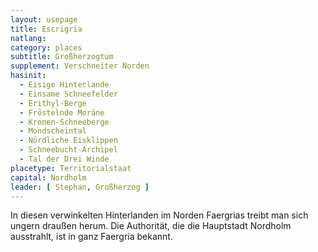 ```yaml
---
layout: usepage
title: Escrigria
natlang: 
category: places
subtitle: Großherzogtum
supplement: Verschneiter Norden
hasinit:
  - Eisige Hinterlande
  - Einsame Schneefelder
  - Erithyl-Berge
  - Fröstelnde Moräne
  - Kronen-Schneeberge
  - Mondscheintal
  - Nördliche Eisklippen
  - Schneebucht-Archipel
  - Tal der Drei Winde
placetype: Territorialstaat
capital: Nordholm
leader: [ Stephan, Großherzog ]
---
```


In diesen verwinkelten Hinterlanden im Norden Faergrias treibt man sich ungern draußen herum. Die Authorität, die die
Hauptstadt Nordholm ausstrahlt, ist in ganz Faergria bekannt.